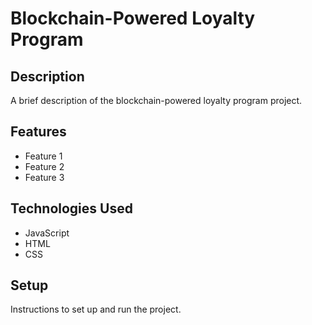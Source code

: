 # Blockchain-Powered Loyalty Program

## Description

A brief description of the blockchain-powered loyalty program project.

## Features

- Feature 1
- Feature 2
- Feature 3

## Technologies Used

- JavaScript
- HTML
- CSS

## Setup

Instructions to set up and run the project.
